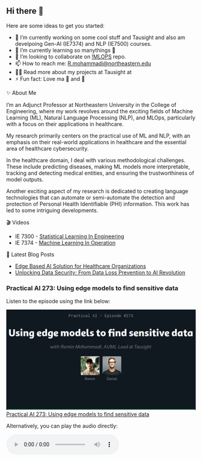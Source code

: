 ## Hi there 👋

Here are some ideas to get you started:

- 🔭 I’m currently working on some cool stuff and Tausight and also am develpoing Gen-AI (IE7374) and NLP (IE7500) courses.
- 🌱 I’m currently learning so manythings 🤣
- 👯 I’m looking to collaborate on [!MLOPS](https://github.com/raminmohammadi/MLOps) repo.
- 📫 How to reach me: R.mohammadi@northeastern.edu
- 👨‍💻  Read more about my projects at Tausight at 
- ⚡ Fun fact: Love ma 🐶 and 💪


✨  About Me

I’m an Adjunct Professor at Northeastern University in the College of Engineering, where my work revolves around the exciting fields of Machine Learning (ML), Natural Language Processing (NLP), and MLOps, particularly with a focus on their applications in healthcare.

My research primarily centers on the practical use of ML and NLP, with an emphasis on their real-world applications in healthcare and the essential area of healthcare cybersecurity.

In the healthcare domain, I deal with various methodological challenges. These include predicting diseases, making ML models more interpretable, tracking and detecting medical entities, and ensuring the trustworthiness of model outputs. 

Another exciting aspect of my research is dedicated to creating language technologies that can automate or semi-automate the detection and protection of Personal Health Identifiable (PHI) information. This work has led to some intriguing developments.


🎬 Videos
- IE 7300 - [Statistical Learning In Engineering](https://www.youtube.com/watch?v=n4O1YGm7gNI&list=PLcS4TrUUc53KRbf5iPBYRb5Vs8TmtVZOK)
- IE 7374 - [Machine Learning In Operation](https://www.youtube.com/watch?v=KOpbqgvT-10&list=PLcS4TrUUc53LeKBIyXAaERFKBJ3dvc9GZ) 



📕  Latest Blog Posts
 - [Edge Based AI Solution for Healthcare Organizations](https://www.tausight.com/tausight-edge-based-ai-solution-healthcare-organizations/)
 - [Unlocking Data Security: From Data Loss Prevention to AI Revolution](https://www.tausight.com/unlocking-data-security-data-loss-prevention-to-ai/)


### Practical AI 273: Using edge models to find sensitive data

Listen to the episode using the link below:

![Practical AI 273](practical_ai.png)
[Practical AI 273: Using edge models to find sensitive data](https://changelog.com/practicalai/273)

Alternatively, you can play the audio directly:

<audio controls>
  <source src="https://cdn.changelog.com/uploads/practicalai/273/practical-ai-273.mp3" type="audio/mpeg">
  Your browser does not support the audio element.
</audio>
